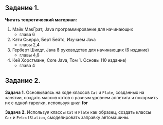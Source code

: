 ## Задание 1.

**Читать теоретический материал:**

1. Майк МакГрат, Java программирование для начинающих
   - глава 6
2. Кэти Сьерра, Берт Бейтс, Изучаем Java
   - главы 2,4
3. Герберт Шилдт, Java 8 руководство для начинающих (6 издание)
   - главы 4,6
4. Кей Хорстманн, Core Java, Том 1. Основы (10 издание)
   - глава 4

## Задание 2.

**Задача 1.**
Основываясь на коде классов `Cat` и `Plate`, созданных на занятии, создать массив котов с разным уровнем аппетита и 
покормить их с одной тарелки, используя цикл **for**

**Задача 2.**
Используя классы `Cat` и `Plate` как образец, создать классы `Car` и `PetrolStation`, смоделировать заправку автомашины.
